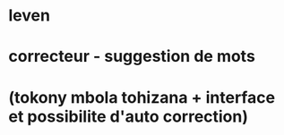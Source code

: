 # leven
# correcteur - suggestion de mots 
# (tokony mbola tohizana + interface et possibilite d'auto correction)
